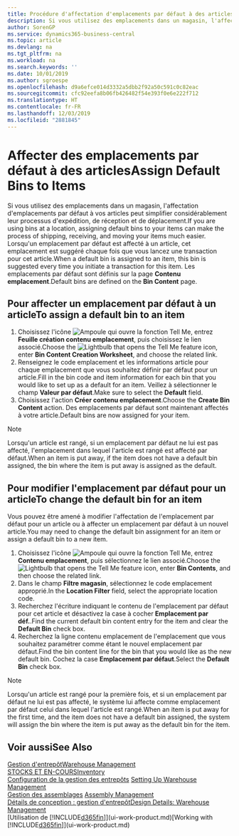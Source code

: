 ```yaml
---
title: Procédure d'affectation d'emplacements par défaut à des articles | Microsoft Docs
description: Si vous utilisez des emplacements dans un magasin, l'affectation d'emplacements par défaut à vos articles peut simplifier considérablement leur processus d'expédition, de réception et de déplacement. Lorsqu'un emplacement par défaut est affecté à un article, cet emplacement est suggéré chaque fois que vous lancez une transaction pour cet article.
author: SorenGP
ms.service: dynamics365-business-central
ms.topic: article
ms.devlang: na
ms.tgt_pltfrm: na
ms.workload: na
ms.search.keywords: ''
ms.date: 10/01/2019
ms.author: sgroespe
ms.openlocfilehash: d9a6efce014d3332a5dbb2f92a50c591c0c82eac
ms.sourcegitcommit: cfc92eefa8b06fb426482f54e393f0e6e222f712
ms.translationtype: HT
ms.contentlocale: fr-FR
ms.lasthandoff: 12/03/2019
ms.locfileid: "2881845"
---
```

# <a name="assign-default-bins-to-items"></a><span data-ttu-id="a7176-104">Affecter des emplacements par défaut à des articles</span><span class="sxs-lookup"><span data-stu-id="a7176-104">Assign Default Bins to Items</span></span>
<span data-ttu-id="a7176-105">Si vous utilisez des emplacements dans un magasin, l'affectation d'emplacements par défaut à vos articles peut simplifier considérablement leur processus d'expédition, de réception et de déplacement.</span><span class="sxs-lookup"><span data-stu-id="a7176-105">If you are using bins at a location, assigning default bins to your items can make the process of shipping, receiving, and moving your items much easier.</span></span> <span data-ttu-id="a7176-106">Lorsqu'un emplacement par défaut est affecté à un article, cet emplacement est suggéré chaque fois que vous lancez une transaction pour cet article.</span><span class="sxs-lookup"><span data-stu-id="a7176-106">When a default bin is assigned to an item, this bin is suggested every time you initiate a transaction for this item.</span></span> <span data-ttu-id="a7176-107">Les emplacements par défaut sont définis sur la page **Contenu emplacement**.</span><span class="sxs-lookup"><span data-stu-id="a7176-107">Default bins are defined on the **Bin Content** page.</span></span>  

## <a name="to-assign-a-default-bin-to-an-item"></a><span data-ttu-id="a7176-108">Pour affecter un emplacement par défaut à un article</span><span class="sxs-lookup"><span data-stu-id="a7176-108">To assign a default bin to an item</span></span>
1.  <span data-ttu-id="a7176-109">Choisissez l'icône ![Ampoule qui ouvre la fonction Tell Me](media/ui-search/search_small.png "Dites-moi ce que vous voulez faire"), entrez **Feuille création contenu emplacement**, puis choisissez le lien associé.</span><span class="sxs-lookup"><span data-stu-id="a7176-109">Choose the ![Lightbulb that opens the Tell Me feature](media/ui-search/search_small.png "Tell me what you want to do") icon, enter **Bin Content Creation Worksheet**, and choose the related link.</span></span>  
2.  <span data-ttu-id="a7176-110">Renseignez le code emplacement et les informations article pour chaque emplacement que vous souhaitez définir par défaut pour un article.</span><span class="sxs-lookup"><span data-stu-id="a7176-110">Fill in the bin code and item information for each bin that you would like to set up as a default for an item.</span></span> <span data-ttu-id="a7176-111">Veillez à sélectionner le champ **Valeur par défaut**.</span><span class="sxs-lookup"><span data-stu-id="a7176-111">Make sure to select the **Default** field.</span></span>  
3.  <span data-ttu-id="a7176-112">Choisissez l'action **Créer contenu emplacement**.</span><span class="sxs-lookup"><span data-stu-id="a7176-112">Choose the **Create Bin Content** action.</span></span> <span data-ttu-id="a7176-113">Des emplacements par défaut sont maintenant affectés à votre article.</span><span class="sxs-lookup"><span data-stu-id="a7176-113">Default bins are now assigned for your item.</span></span>  

> [!NOTE]  
>  <span data-ttu-id="a7176-114">Lorsqu'un article est rangé, si un emplacement par défaut ne lui est pas affecté, l'emplacement dans lequel l'article est rangé est affecté par défaut.</span><span class="sxs-lookup"><span data-stu-id="a7176-114">When an item is put away, if the item does not have a default bin assigned, the bin where the item is put away is assigned as the default.</span></span>  

## <a name="to-change-the-default-bin-for-an-item"></a><span data-ttu-id="a7176-115">Pour modifier l'emplacement par défaut pour un article</span><span class="sxs-lookup"><span data-stu-id="a7176-115">To change the default bin for an item</span></span>  
<span data-ttu-id="a7176-116">Vous pouvez être amené à modifier l'affectation de l'emplacement par défaut pour un article ou à affecter un emplacement par défaut à un nouvel article.</span><span class="sxs-lookup"><span data-stu-id="a7176-116">You may need to change the default bin assignment for an item or assign a default bin to a new item.</span></span>    
1.  <span data-ttu-id="a7176-117">Choisissez l'icône ![Ampoule qui ouvre la fonction Tell Me](media/ui-search/search_small.png "Dites-moi ce que vous voulez faire"), entrez **Contenu emplacement**, puis sélectionnez le lien associé.</span><span class="sxs-lookup"><span data-stu-id="a7176-117">Choose the ![Lightbulb that opens the Tell Me feature](media/ui-search/search_small.png "Tell me what you want to do") icon, enter **Bin Contents**, and then choose the related link.</span></span>  
2.  <span data-ttu-id="a7176-118">Dans le champ **Filtre magasin**, sélectionnez le code emplacement approprié.</span><span class="sxs-lookup"><span data-stu-id="a7176-118">In the **Location Filter** field, select the appropriate location code.</span></span>  
3.  <span data-ttu-id="a7176-119">Recherchez l'écriture indiquant le contenu de l'emplacement par défaut pour cet article et désactivez la case à cocher **Emplacement par déf.**.</span><span class="sxs-lookup"><span data-stu-id="a7176-119">Find the current default bin content entry for the item and clear the **Default Bin** check box.</span></span>  
4.  <span data-ttu-id="a7176-120">Recherchez la ligne contenu emplacement de l'emplacement que vous souhaitez paramétrer comme étant le nouvel emplacement par défaut.</span><span class="sxs-lookup"><span data-stu-id="a7176-120">Find the bin content line for the bin that you would like as the new default bin.</span></span> <span data-ttu-id="a7176-121">Cochez la case **Emplacement par défaut**.</span><span class="sxs-lookup"><span data-stu-id="a7176-121">Select the **Default Bin** check box.</span></span>  

> [!NOTE]  
>  <span data-ttu-id="a7176-122">Lorsqu'un article est rangé pour la première fois, et si un emplacement par défaut ne lui est pas affecté, le système lui affecte comme emplacement par défaut celui dans lequel l'article est rangé.</span><span class="sxs-lookup"><span data-stu-id="a7176-122">When an item is put away for the first time, and the item does not have a default bin assigned, the system will assign the bin where the item is put away as the default bin for the item.</span></span>  

## <a name="see-also"></a><span data-ttu-id="a7176-123">Voir aussi</span><span class="sxs-lookup"><span data-stu-id="a7176-123">See Also</span></span>  
[<span data-ttu-id="a7176-124">Gestion d'entrepôt</span><span class="sxs-lookup"><span data-stu-id="a7176-124">Warehouse Management</span></span>](warehouse-manage-warehouse.md)  
[<span data-ttu-id="a7176-125">STOCKS ET EN-COURS</span><span class="sxs-lookup"><span data-stu-id="a7176-125">Inventory</span></span>](inventory-manage-inventory.md)  
<span data-ttu-id="a7176-126">[Configuration de la gestion des entrepôts](warehouse-setup-warehouse.md)   </span><span class="sxs-lookup"><span data-stu-id="a7176-126">[Setting Up Warehouse Management](warehouse-setup-warehouse.md)   </span></span>  
<span data-ttu-id="a7176-127">[Gestion des assemblages](assembly-assemble-items.md)  </span><span class="sxs-lookup"><span data-stu-id="a7176-127">[Assembly Management](assembly-assemble-items.md)  </span></span>  
[<span data-ttu-id="a7176-128">Détails de conception : gestion d'entrepôt</span><span class="sxs-lookup"><span data-stu-id="a7176-128">Design Details: Warehouse Management</span></span>](design-details-warehouse-management.md)  
<span data-ttu-id="a7176-129">[Utilisation de [!INCLUDE[d365fin](includes/d365fin_md.md)]](ui-work-product.md)</span><span class="sxs-lookup"><span data-stu-id="a7176-129">[Working with [!INCLUDE[d365fin](includes/d365fin_md.md)]](ui-work-product.md)</span></span>
